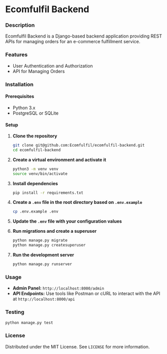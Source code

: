 # Ecomfulfil Backend

### Description
Ecomfulfil Backend is a Django-based backend application providing REST APIs for managing orders for an e-commerce fulfillment service.

### Features
- User Authentication and Authorization
- API for Managing Orders

### Installation
#### Prerequisites
- Python 3.x
- PostgreSQL or SQLite

#### Setup
1. **Clone the repository**
   ```bash
   git clone git@github.com:Ecomfulfil/ecomfulfil-backend.git
   cd ecomfulfil-backend
   ```

2. **Create a virtual environment and activate it**
   ```bash
   python3 -m venv venv
   source venv/bin/activate
   ```

3. **Install dependencies**
   ```bash
   pip install -r requirements.txt
   ```

4. **Create a `.env` file in the root directory based on `.env.example`**
   ```bash
   cp .env.example .env
   ```

5. **Update the `.env` file with your configuration values**

6. **Run migrations and create a superuser**
   ```bash
   python manage.py migrate
   python manage.py createsuperuser
   ```

7. **Run the development server**
   ```bash
   python manage.py runserver
   ```

### Usage
- **Admin Panel:** `http://localhost:8000/admin`
- **API Endpoints:** Use tools like Postman or cURL to interact with the API at `http://localhost:8000/api`

### Testing
```bash
python manage.py test
```

### License
Distributed under the MIT License. See `LICENSE` for more information.